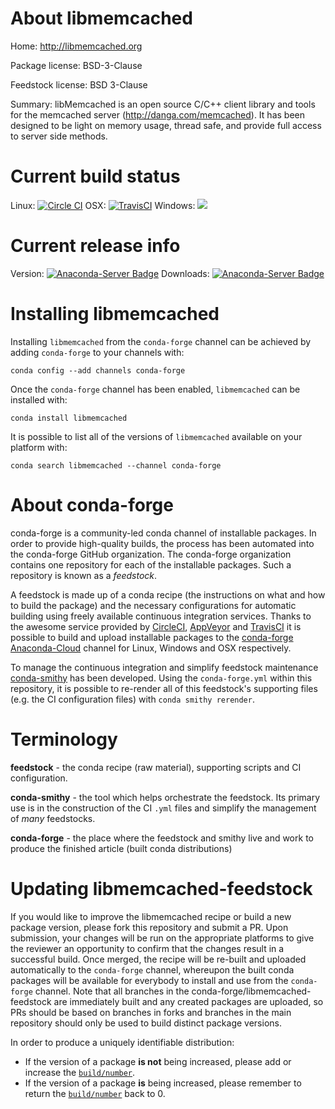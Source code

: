 About libmemcached
==================

Home: http://libmemcached.org

Package license: BSD-3-Clause

Feedstock license: BSD 3-Clause

Summary: libMemcached is an open source C/C++ client library and tools for the memcached server (http://danga.com/memcached). It has been designed to be light on memory usage, thread safe, and provide full access to server side methods.



Current build status
====================

Linux: [![Circle CI](https://circleci.com/gh/conda-forge/libmemcached-feedstock.svg?style=shield)](https://circleci.com/gh/conda-forge/libmemcached-feedstock)
OSX: [![TravisCI](https://travis-ci.org/conda-forge/libmemcached-feedstock.svg?branch=master)](https://travis-ci.org/conda-forge/libmemcached-feedstock)
Windows: ![](https://cdn.rawgit.com/conda-forge/conda-smithy/90845bba35bec53edac7a16638aa4d77217a3713/conda_smithy/static/disabled.svg)

Current release info
====================
Version: [![Anaconda-Server Badge](https://anaconda.org/conda-forge/libmemcached/badges/version.svg)](https://anaconda.org/conda-forge/libmemcached)
Downloads: [![Anaconda-Server Badge](https://anaconda.org/conda-forge/libmemcached/badges/downloads.svg)](https://anaconda.org/conda-forge/libmemcached)

Installing libmemcached
=======================

Installing `libmemcached` from the `conda-forge` channel can be achieved by adding `conda-forge` to your channels with:

```
conda config --add channels conda-forge
```

Once the `conda-forge` channel has been enabled, `libmemcached` can be installed with:

```
conda install libmemcached
```

It is possible to list all of the versions of `libmemcached` available on your platform with:

```
conda search libmemcached --channel conda-forge
```


About conda-forge
=================

conda-forge is a community-led conda channel of installable packages.
In order to provide high-quality builds, the process has been automated into the
conda-forge GitHub organization. The conda-forge organization contains one repository
for each of the installable packages. Such a repository is known as a *feedstock*.

A feedstock is made up of a conda recipe (the instructions on what and how to build
the package) and the necessary configurations for automatic building using freely
available continuous integration services. Thanks to the awesome service provided by
[CircleCI](https://circleci.com/), [AppVeyor](http://www.appveyor.com/)
and [TravisCI](https://travis-ci.org/) it is possible to build and upload installable
packages to the [conda-forge](https://anaconda.org/conda-forge)
[Anaconda-Cloud](http://docs.anaconda.org/) channel for Linux, Windows and OSX respectively.

To manage the continuous integration and simplify feedstock maintenance
[conda-smithy](http://github.com/conda-forge/conda-smithy) has been developed.
Using the ``conda-forge.yml`` within this repository, it is possible to re-render all of
this feedstock's supporting files (e.g. the CI configuration files) with ``conda smithy rerender``.


Terminology
===========

**feedstock** - the conda recipe (raw material), supporting scripts and CI configuration.

**conda-smithy** - the tool which helps orchestrate the feedstock.
                   Its primary use is in the construction of the CI ``.yml`` files
                   and simplify the management of *many* feedstocks.

**conda-forge** - the place where the feedstock and smithy live and work to
                  produce the finished article (built conda distributions)


Updating libmemcached-feedstock
===============================

If you would like to improve the libmemcached recipe or build a new
package version, please fork this repository and submit a PR. Upon submission,
your changes will be run on the appropriate platforms to give the reviewer an
opportunity to confirm that the changes result in a successful build. Once
merged, the recipe will be re-built and uploaded automatically to the
`conda-forge` channel, whereupon the built conda packages will be available for
everybody to install and use from the `conda-forge` channel.
Note that all branches in the conda-forge/libmemcached-feedstock are
immediately built and any created packages are uploaded, so PRs should be based
on branches in forks and branches in the main repository should only be used to
build distinct package versions.

In order to produce a uniquely identifiable distribution:
 * If the version of a package **is not** being increased, please add or increase
   the [``build/number``](http://conda.pydata.org/docs/building/meta-yaml.html#build-number-and-string).
 * If the version of a package **is** being increased, please remember to return
   the [``build/number``](http://conda.pydata.org/docs/building/meta-yaml.html#build-number-and-string)
   back to 0.
